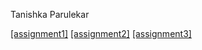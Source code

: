 Tanishka Parulekar 

[[assignment1]](https://nift-web-design.github.io/Tanishka_Parulekar/assignment1)
[[assignment2]](https://nift-web-design.github.io/Tanishka_Parulekar/assignment2)
[[assignment3]](https://nift-web-design.github.io/Tanishka_Parulekar/assignment3)